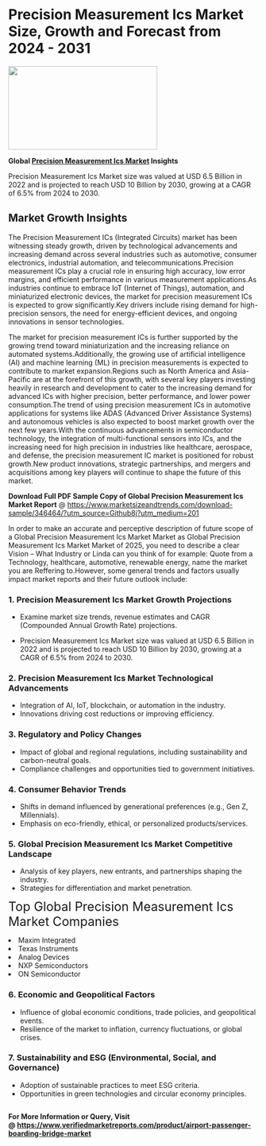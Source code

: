 <H1>Precision Measurement Ics Market Size, Growth and Forecast from 2024 - 2031</H1><img class="aligncenter size-medium wp-image-584254" src="https://thirdeyenews.in/wp-content/uploads/2024/09/Global-Market-Research-300x168.jpeg" alt="" width="300" height="168" /><p><strong>Global&nbsp;<a href="https://www.marketsizeandtrends.com/download-sample/346464/?utm_source=Github8j?utm_medium=201">Precision Measurement Ics Market</a> Insights</strong></p><p>Precision Measurement Ics Market size was valued at USD 6.5 Billion in 2022 and is projected to reach USD 10 Billion by 2030, growing at a CAGR of 6.5% from 2024 to 2030.</p><p><h2>Market Growth Insights</h2> <p>The Precision Measurement ICs (Integrated Circuits) market has been witnessing steady growth, driven by technological advancements and increasing demand across several industries such as automotive, consumer electronics, industrial automation, and telecommunications.Precision measurement ICs play a crucial role in ensuring high accuracy, low error margins, and efficient performance in various measurement applications.As industries continue to embrace IoT (Internet of Things), automation, and miniaturized electronic devices, the market for precision measurement ICs is expected to grow significantly.Key drivers include rising demand for high-precision sensors, the need for energy-efficient devices, and ongoing innovations in sensor technologies.</p> <p>The market for precision measurement ICs is further supported by the growing trend toward miniaturization and the increasing reliance on automated systems.Additionally, the growing use of artificial intelligence (AI) and machine learning (ML) in precision measurements is expected to contribute to market expansion.Regions such as North America and Asia-Pacific are at the forefront of this growth, with several key players investing heavily in research and development to cater to the increasing demand for advanced ICs with higher precision, better performance, and lower power consumption.The trend of using precision measurement ICs in automotive applications for systems like ADAS (Advanced Driver Assistance Systems) and autonomous vehicles is also expected to boost market growth over the next few years.With the continuous advancements in semiconductor technology, the integration of multi-functional sensors into ICs, and the increasing need for high precision in industries like healthcare, aerospace, and defense, the precision measurement IC market is positioned for robust growth.New product innovations, strategic partnerships, and mergers and acquisitions among key players will continue to shape the future of this market.</p> <p><span class=""><strong>Download Full PDF Sample Copy of Global Precision Measurement Ics Market Report</strong> @ <a href="https://www.marketsizeandtrends.com/download-sample/346464/?utm_source=Github8j?utm_medium=201" target="_blank">https://www.marketsizeandtrends.com/download-sample/346464/?utm_source=Github8j?utm_medium=201</a></span></p><p>In order to make an accurate and perceptive description of future scope of a Global&nbsp;Precision Measurement Ics Market Market as Global&nbsp;Precision Measurement Ics Market Market of 2025, you need to describe a clear Vision &ndash; What Industry or Linda can you think of for example: Quote from a Technology, healthcare, automotive, renewable energy, name the market you are Reffering to.However, some general trends and factors usually impact market reports and their future outlook include:</p><h3>1.&nbsp;<strong>Precision Measurement Ics Market Growth Projections</strong></h3><ul><li>Examine market size trends, revenue estimates and CAGR (Compounded Annual Growth Rate) projections.</li><li><p>Precision Measurement Ics Market size was valued at USD 6.5 Billion in 2022 and is projected to reach USD 10 Billion by 2030, growing at a CAGR of 6.5% from 2024 to 2030.</p></li></ul><h3>2.&nbsp;<strong>Precision Measurement Ics Market Technological Advancements</strong></h3><ul><li>Integration of AI, IoT, blockchain, or automation in the industry.</li><li>Innovations driving cost reductions or improving efficiency.</li></ul><h3>3.&nbsp;<strong>Regulatory and Policy Changes</strong></h3><ul><li>Impact of global and regional regulations, including sustainability and carbon-neutral goals.</li><li>Compliance challenges and opportunities tied to government initiatives.</li></ul><h3>4.&nbsp;<strong>Consumer Behavior Trends</strong></h3><ul><li>Shifts in demand influenced by generational preferences (e.g., Gen Z, Millennials).</li><li>Emphasis on eco-friendly, ethical, or personalized products/services.</li></ul><h3>5.&nbsp;<strong>Global Precision Measurement Ics Market Competitive Landscape</strong></h3><ul><li>Analysis of key players, new entrants, and partnerships shaping the industry.</li><li>Strategies for differentiation and market penetration.</li></ul><p data-pm-slice="1 1 []"><span style="color: inherit; font-family: inherit; font-size: 25px;">Top Global Precision Measurement Ics Market Companies</span></p><div class="" data-test-id=""><p><li>Maxim Integrated</li><li> Texas Instruments</li><li> Analog Devices</li><li> NXP Semiconductors</li><li> ON Semiconductor</li></p></div><h3>6.&nbsp;<strong>Economic and Geopolitical Factors</strong></h3><ul><li>Influence of global economic conditions, trade policies, and geopolitical events.</li><li>Resilience of the market to inflation, currency fluctuations, or global crises.</li></ul><h3>7.&nbsp;<strong>Sustainability and ESG (Environmental, Social, and Governance)</strong></h3><ul><li>Adoption of sustainable practices to meet ESG criteria.</li><li>Opportunities in green technologies and circular economy principles.</li></ul><h2><strong style="font-size: 14px;">For More Information or Query, Visit @&nbsp;</strong><a style="background-color: #ffffff; font-size: 14px;" href="https://www.marketsizeandtrends.com/report/precision-measurement-ics-market/" target="_blank">https://www.verifiedmarketreports.com/product/airport-passenger-boarding-bridge-market</a></h2>